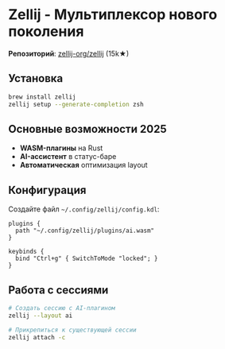 # Zellij - Мультиплексор нового поколения

**Репозиторий**: [zellij-org/zellij](https://github.com/zellij-org/zellij) (15k★)

## Установка
```bash
brew install zellij
zellij setup --generate-completion zsh
```

## Основные возможности 2025
- **WASM-плагины** на Rust
- **AI-ассистент** в статус-баре
- **Автоматическая** оптимизация layout

## Конфигурация
Создайте файл `~/.config/zellij/config.kdl`:
```kdl
plugins {
  path "~/.config/zellij/plugins/ai.wasm"
}

keybinds {
  bind "Ctrl+g" { SwitchToMode "locked"; }
}
```

## Работа с сессиями
```bash
# Создать сессию с AI-плагином
zellij --layout ai

# Прикрепиться к существующей сессии
zellij attach -c
```